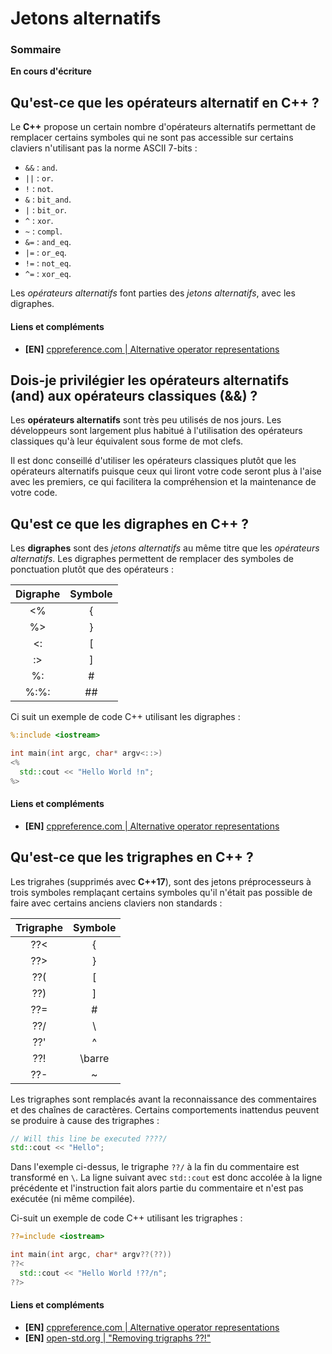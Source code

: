 # Jetons alternatifs

### Sommaire

**En cours d'écriture**

## Qu'est-ce que les opérateurs alternatif en C++ ?

Le **C++** propose un certain nombre d'opérateurs alternatifs permettant de remplacer certains symboles qui ne sont pas accessible sur certains claviers n'utilisant pas la norme ASCII 7-bits :

 - `&&` : `and`.
 - `||` : `or`.
 - `!`  : `not`.
 - `&` : `bit_and`.
 - `|` : `bit_or`.
 - `^` : `xor`.
 - `~` : `compl`.
 - `&=` : `and_eq`.
 - `|=` : `or_eq`.
 - `!=` : `not_eq`.
 - `^=` : `xor_eq`.

Les *opérateurs alternatifs* font parties des *jetons alternatifs*, avec les digraphes.

#### Liens et compléments
 - **[EN]** [cppreference.com | Alternative operator representations](https://en.cppreference.com/w/cpp/language/operator_alternative)

## Dois-je privilégier les opérateurs alternatifs (and) aux opérateurs classiques (&&) ?

Les **opérateurs alternatifs** sont très peu utilisés de nos jours. Les développeurs sont largement plus habitué à l'utilisation des opérateurs classiques qu'à leur équivalent sous forme de mot clefs.

Il est donc conseillé d'utiliser les opérateurs classiques plutôt que les opérateurs alternatifs puisque ceux qui liront votre code seront plus à l'aise avec les premiers, ce qui facilitera la compréhension et la maintenance de votre code.

## Qu'est ce que les digraphes en C++ ?

Les **digraphes** sont des *jetons alternatifs* au même titre que les *opérateurs alternatifs*. Les digraphes permettent de remplacer des symboles de ponctuation plutôt que des opérateurs :

| Digraphe | Symbole |
|:--------:|:-------:|
|    <%    |    {    |
|    %>    |    }    |
|    <:    |    [    |
|    :>    |    ]    |
|    %:    |    #    |
|   %:%:   |   ##    |

Ci suit un exemple de code C++ utilisant les digraphes :

```cpp
%:include <iostream>

int main(int argc, char* argv<::>)
<%
  std::cout << "Hello World !n";
%>
```

#### Liens et compléments
 - **[EN]** [cppreference.com | Alternative operator representations](https://en.cppreference.com/w/cpp/language/operator_alternative)

## Qu'est-ce que les trigraphes en C++ ?

Les trigrahes (supprimés avec **C++17**), sont des jetons préprocesseurs à trois symboles remplaçant certains symboles qu'il n'était pas possible de faire avec certains anciens claviers non standards :

| Trigraphe | Symbole |
|:---------:|:-------:|
|    ??<    |    {    |
|    ??>    |    }    |
|    ??(    |    [    |
|    ??)    |    ]    |
|    ??=    |    #    |
|    ??/    |    \    |
|    ??'    |    ^    |
|    ??!    |  \barre  |
|    ??-    |    ~    |


Les trigraphes sont remplacés avant la reconnaissance des commentaires et des chaînes de caractères. Certains comportements inattendus peuvent se produire à cause des trigraphes :

```cpp
// Will this line be executed ????/
std::cout << "Hello";
```

Dans l'exemple ci-dessus, le trigraphe `??/` à la fin du commentaire est transformé en `\`. La ligne suivant avec `std::cout` est donc accolée à la ligne précédente et l'instruction fait alors partie du commentaire et n'est pas exécutée (ni même compilée).

Ci-suit un exemple de code C++ utilisant les trigraphes :

```cpp
??=include <iostream>

int main(int argc, char* argv??(??))
??<
  std::cout << "Hello World !??/n";
??>
```

#### Liens et compléments
 - **[EN]** [cppreference.com | Alternative operator representations](https://en.cppreference.com/w/cpp/language/operator_alternative)
 - **[EN]** [open-std.org | "Removing trigraphs ??!"](http://www.open-std.org/jtc1/sc22/wg21/docs/papers/2014/n3981.html)
